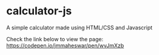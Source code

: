 # calculator-js
A simple calculator made using HTML/CSS and Javascript


Check the link below to view the page:
https://codepen.io/jmmaheswar/pen/wvJmXzb
